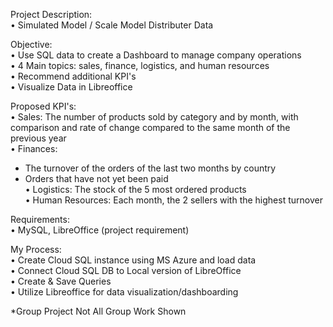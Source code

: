 Project Description:  
• Simulated Model / Scale Model Distributer Data  

Objective:  
• Use SQL data to create a Dashboard to manage company operations  
• 4 Main topics: sales, finance, logistics, and human resources  
• Recommend additional KPI's  
• Visualize Data in Libreoffice  

Proposed KPI's:  
• Sales: The number of products sold by category and by month, with comparison and rate of change compared to the same month of the previous year  
• Finances:  
  - The turnover of the orders of the last two months by country  
  - Orders that have not yet been paid  
• Logistics: The stock of the 5 most ordered products  
• Human Resources: Each month, the 2 sellers with the highest turnover  

Requirements:  
• MySQL, LibreOffice (project requirement)  

My Process:  
• Create Cloud SQL instance using MS Azure and load data  
• Connect Cloud SQL DB to Local version of LibreOffice  
• Create & Save Queries  
• Utilize Libreoffice for data visualization/dashboarding  

*Group Project Not All Group Work Shown

